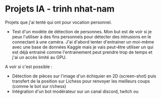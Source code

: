# Projets IA - trinh nhat-nam

Projets que j'ai tenté qui ont pour vocation personnel.

- Test d'un modèle de détection de personnes.  Mon but est de voir si je peux l'utiliser à des fins personnels pour détecter des intrusions en le connectant à une caméra. J'ai d'abord tenter d'entrainer un moi-même avec une base de données Kaggle mais je vais peut-être utiliser un qui est déjà entrainé comme l'entrainement peut prendre trop de temps et j'ai un accès limité au GPU.

A voir si c'est possible :
- Détection de pièces sur l'image d'un échiquier en 2D (screen-shot) puis transfert de la position sur Lichess pour renvoyer les meilleurs coups (comme le bot sur r/chess)
- Intégration d'un bot modérateur sur un canal discord, twitch ou

